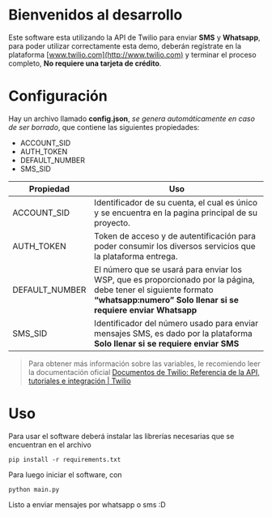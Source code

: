# Bienvenidos al desarrollo

Este software esta utilizando la API de Twilio para enviar **SMS** y **Whatsapp**, para poder utilizar correctamente esta demo, deberán regístrate en la plataforma [www.twilio.com](http://www.twilio.com) y terminar el proceso completo, **No requiere una tarjeta de crédito**.

# Configuración

Hay un archivo llamado **config.json**, *se genera automáticamente en caso de ser borrado*, que contiene las siguientes propiedades:
 

 - ACCOUNT_SID
 - AUTH_TOKEN
 - DEFAULT_NUMBER
 - SMS_SID
 
| Propiedad | Uso |
| -- | -- |
| ACCOUNT_SID  | Identificador de su cuenta, el cual es único y se encuentra en la pagina principal de su proyecto. |
|AUTH_TOKEN| Token de acceso y de autentificación para poder consumir los diversos servicios que la plataforma entrega. |
|DEFAULT_NUMBER| El número que se usará para enviar los WSP, que es proporcionado por la página, debe tener el siguiente formato **“whatsapp:numero”** **Solo llenar si se requiere enviar Whatsapp** |
| SMS_SID |  Identificador del número usado para enviar mensajes SMS, es dado por la plataforma **Solo llenar si se requiere enviar SMS** |

> Para obtener más información sobre las variables, le recomiendo leer la documentación oficial [Documentos de Twilio: Referencia de la API, tutoriales e integración | Twilio](https://www.twilio.com/es-mx/docs)

# Uso
Para usar el software deberá instalar las librerías necesarias que se encuentran en el archivo

    pip install -r requirements.txt

Para luego iniciar el software, con

    python main.py


Listo a enviar mensajes por whatsapp o sms :D
